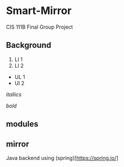 # Smart-Mirror
CIS 111B Final Group Project

## Background

1. LI 1
1. LI 2

* UL 1
* Ul 2

_itallics_

*bold*


## modules

## mirror

Java backend using (spring)[https://spring.io/]